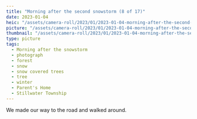 ```yaml
---
title: "Morning after the second snowstorm (8 of 17)"
date: 2023-01-04
heic: "/assets/camera-roll/2023/01/2023-01-04-morning-after-the-second-snowstorm-08/20230104_150926603_iOS.heic"
picture: "/assets/camera-roll/2023/01/2023-01-04-morning-after-the-second-snowstorm-08/20230104_150926603_iOS.jpg"
thumbnail: "/assets/camera-roll/2023/01/2023-01-04-morning-after-the-second-snowstorm-08/20230104_150926603_iOS-thumbnail.jpg"
type: picture
tags:
  - Morning after the snowstorm
  - photograph
  - forest
  - snow
  - snow covered trees
  - tree
  - winter
  - Parent's Home
  - Stillwater Township
---
```

We made our way to the road and walked around.